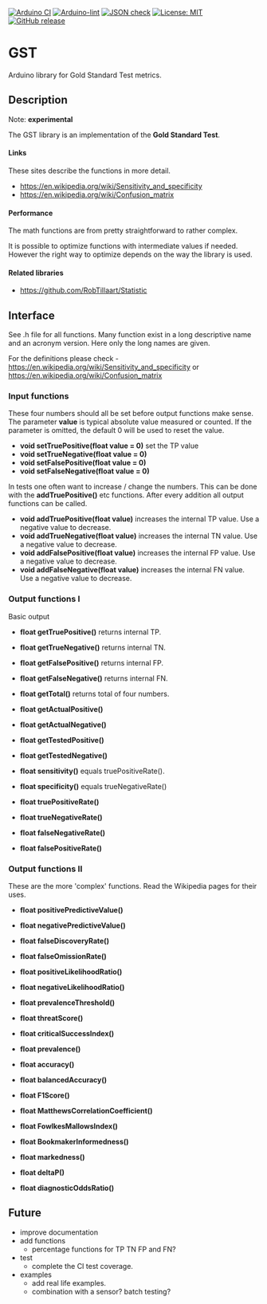 
[![Arduino CI](https://github.com/RobTillaart/GST/workflows/Arduino%20CI/badge.svg)](https://github.com/marketplace/actions/arduino_ci)
[![Arduino-lint](https://github.com/RobTillaart/GST/actions/workflows/arduino-lint.yml/badge.svg)](https://github.com/RobTillaart/GST/actions/workflows/arduino-lint.yml)
[![JSON check](https://github.com/RobTillaart/GST/actions/workflows/jsoncheck.yml/badge.svg)](https://github.com/RobTillaart/GST/actions/workflows/jsoncheck.yml)
[![License: MIT](https://img.shields.io/badge/license-MIT-green.svg)](https://github.com/RobTillaart/GST/blob/master/LICENSE)
[![GitHub release](https://img.shields.io/github/release/RobTillaart/GST.svg?maxAge=3600)](https://github.com/RobTillaart/GST/releases)


# GST

Arduino library for Gold Standard Test metrics.


## Description

Note: **experimental**

The GST library is an implementation of the **Gold Standard Test**.


#### Links

These sites describe the functions in more detail.

- https://en.wikipedia.org/wiki/Sensitivity_and_specificity
- https://en.wikipedia.org/wiki/Confusion_matrix


#### Performance

The math functions are from pretty straightforward to rather complex.

It is possible to optimize functions with intermediate values if needed. 
However the right way to optimize depends on the way the library is used. 


#### Related libraries

- https://github.com/RobTillaart/Statistic


## Interface

See .h file for all functions. Many function exist in a long descriptive name and an acronym version. Here only the long names are given.

For the definitions please check - https://en.wikipedia.org/wiki/Sensitivity_and_specificity or 
https://en.wikipedia.org/wiki/Confusion_matrix


### Input functions

These four numbers should all be set before output functions make sense.
The parameter **value** is typical absolute value measured or counted.
If the parameter is omitted, the default 0 will be used to reset the value.

- **void setTruePositive(float value = 0)** set the TP value
- **void setTrueNegative(float value = 0)**
- **void setFalsePositive(float value = 0)**
- **void setFalseNegative(float value = 0)**

In tests one often want to increase / change the numbers.
This can be done with the **addTruePositive()** etc functions. 
After every addition all output functions can be called.

- **void addTruePositive(float value)** increases the internal TP value.
Use a negative value to decrease.
- **void addTrueNegative(float value)** increases the internal TN value.
Use a negative value to decrease.
- **void addFalsePositive(float value)** increases the internal FP value.
Use a negative value to decrease.
- **void addFalseNegative(float value)** increases the internal FN value.
Use a negative value to decrease.


### Output functions I

Basic output

- **float getTruePositive()** returns internal TP.
- **float getTrueNegative()** returns internal TN.
- **float getFalsePositive()** returns internal FP.
- **float getFalseNegative()** returns internal FN.


- **float getTotal()** returns total of four numbers.
- **float getActualPositive()**
- **float getActualNegative()**
- **float getTestedPositive()**
- **float getTestedNegative()**


- **float sensitivity()** equals truePositiveRate().
- **float specificity()** equals trueNegativeRate()


- **float truePositiveRate()**
- **float trueNegativeRate()**
- **float falseNegativeRate()**
- **float falsePositiveRate()**


### Output functions II

These are the more 'complex' functions.
Read the Wikipedia pages for their uses.

- **float positivePredictiveValue()**
- **float negativePredictiveValue()**
- **float falseDiscoveryRate()**
- **float falseOmissionRate()**


- **float positiveLikelihoodRatio()**
- **float negativeLikelihoodRatio()**


- **float prevalenceThreshold()**
- **float threatScore()**
- **float criticalSuccessIndex()**


- **float prevalence()**
- **float accuracy()**
- **float balancedAccuracy()**
- **float F1Score()**


- **float MatthewsCorrelationCoefficient()**
- **float FowlkesMallowsIndex()**
- **float BookmakerInformedness()**


- **float markedness()**
- **float deltaP()**
- **float diagnosticOddsRatio()**


## Future

- improve documentation
- add functions
  - percentage functions for TP TN FP and  FN?
- test
  - complete the CI test coverage.
- examples
  - add real life examples.
  - combination with a sensor? batch testing?
